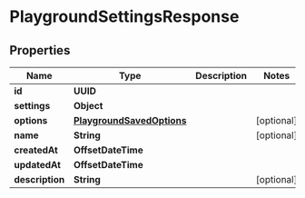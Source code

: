 

# PlaygroundSettingsResponse


## Properties

| Name | Type | Description | Notes |
|------------ | ------------- | ------------- | -------------|
|**id** | **UUID** |  |  |
|**settings** | **Object** |  |  |
|**options** | [**PlaygroundSavedOptions**](PlaygroundSavedOptions.md) |  |  [optional] |
|**name** | **String** |  |  [optional] |
|**createdAt** | **OffsetDateTime** |  |  |
|**updatedAt** | **OffsetDateTime** |  |  |
|**description** | **String** |  |  [optional] |



